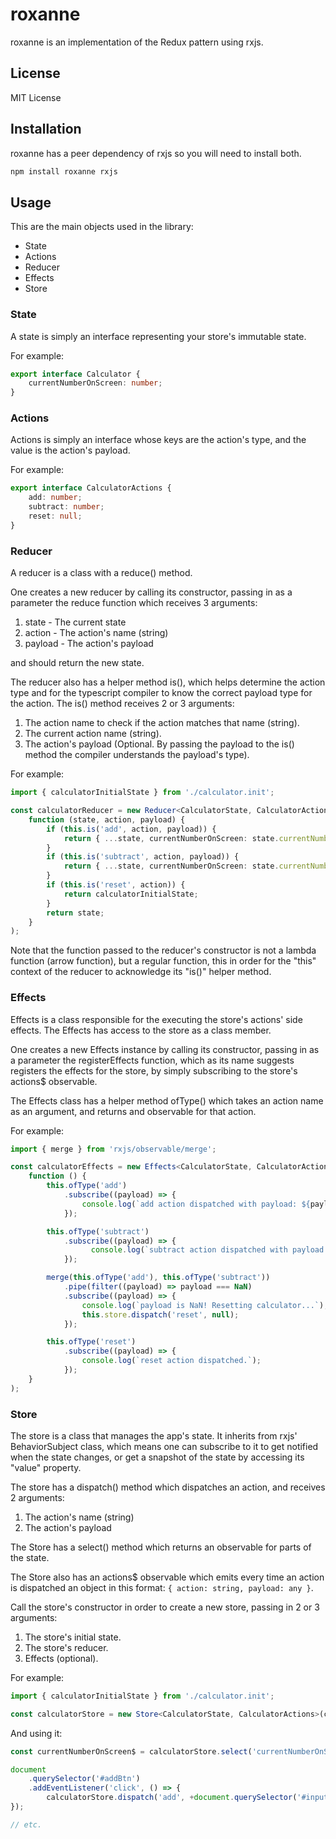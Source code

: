 # roxanne

roxanne is an implementation of the Redux pattern using rxjs.

## License

MIT License

## Installation

roxanne has a peer dependency of rxjs so you will need to install both.

```sh
npm install roxanne rxjs
```

## Usage

This are the main objects used in the library: 

* State
* Actions
* Reducer
* Effects
* Store

### State 

A state is simply an interface representing your store's immutable state.

For example: 

```ts
export interface Calculator {
    currentNumberOnScreen: number;
}
```

### Actions

Actions is simply an interface whose keys are the action's type, and the value is the action's payload.

For example:

```ts
export interface CalculatorActions {
    add: number;
    subtract: number;
    reset: null;
}
```

### Reducer

A reducer is a class with a reduce() method. 

One creates a new reducer by calling its constructor, passing in as a parameter the reduce function which receives 3 arguments: 

1. state - The current state
2. action - The action's name (string)  
3. payload - The action's payload

and should return the new state.

The reducer also has a helper method is(), which helps determine the action type and for the typescript compiler to know the correct payload type for the action. The is() method receives 2 or 3 arguments:

1. The action name to check if the action matches that name (string).
2. The current action name (string).
3. The action's payload (Optional. By passing the payload to the is() method the compiler understands the payload's type).

For example:

```ts
import { calculatorInitialState } from './calculator.init';

const calculatorReducer = new Reducer<CalculatorState, CalculatorActions>(
    function (state, action, payload) {
        if (this.is('add', action, payload)) {
            return { ...state, currentNumberOnScreen: state.currentNumberOnScreen + payload };
        }
        if (this.is('subtract', action, payload)) {
            return { ...state, currentNumberOnScreen: state.currentNumberOnScreen - payload };
        }
        if (this.is('reset', action)) {
            return calculatorInitialState;
        }
        return state;
    }
);
```

Note that the function passed to the reducer's constructor is not a lambda function (arrow function), but a regular function, this in order for the "this" context of the reducer to acknowledge its "is()" helper method.

### Effects

Effects is a class responsible for the executing the store's actions' side effects. The Effects has access to the store as a class member.

One creates a new Effects instance by calling its constructor, passing in as a parameter the registerEffects function, which as its name suggests registers the effects for the store, by simply subscribing to the store's actions$ observable.

The Effects class has a helper method ofType() which takes an action name as an argument, and returns and observable for that action. 

For example:

```ts
import { merge } from 'rxjs/observable/merge';

const calculatorEffects = new Effects<CalculatorState, CalculatorActions>(
    function () {
        this.ofType('add')
            .subscribe((payload) => {
                console.log(`add action dispatched with payload: ${payload}.`);
            });

        this.ofType('subtract')
            .subscribe((payload) => {
                  console.log(`subtract action dispatched with payload: ${payload}.`);
            });

        merge(this.ofType('add'), this.ofType('subtract'))
            .pipe(filter((payload) => payload === NaN)
            .subscribe((payload) => {
                console.log(`payload is NaN! Resetting calculator...`);
                this.store.dispatch('reset', null);
            });

        this.ofType('reset')
            .subscribe((payload) => {
                console.log(`reset action dispatched.`);
            });
    }
);
```

### Store

The store is a class that manages the app's state. It inherits from rxjs' BehaviorSubject class, which means one can subscribe to it to get notified when the state changes, or get a snapshot of the state by accessing its "value" property. 

The store has a dispatch() method which dispatches an action, and receives 2 arguments:

1. The action's name (string)
2. The action's payload

The Store has a select() method which returns an observable for parts of the state. 

The Store also has an actions$ observable which emits every time an action is dispatched an object in this format: ```{ action: string, payload: any }```.

Call the store's constructor in order to create a new store, passing in 2 or 3 arguments:

1. The store's initial state.
2. The store's reducer.
3. Effects (optional).

For example: 

```ts
import { calculatorInitialState } from './calculator.init';

const calculatorStore = new Store<CalculatorState, CalculatorActions>(calculatorInitialState, calculatorReducer, calculatorEffects);
```

And using it:

```ts
const currentNumberOnScreen$ = calculatorStore.select('currentNumberOnScreen');

document
    .querySelector('#addBtn')
    .addEventListener('click', () => { 
        calculatorStore.dispatch('add', +document.querySelector('#input').value);
});

// etc.
```
